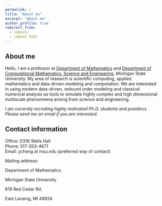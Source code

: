 ```yaml
---
permalink: /
title: "About me"
excerpt: "About me"
author_profile: true
redirect_from: 
  - /about/
  - /about.html
---
```


## About me

Hello, I am a professor at [Department of Mathematics](https://math.msu.edu/) and [Department of Computational Mathematics, Science and Engineering](https://cmse.msu.edu/), Michigan State University. My area of research is scientific computing, applied mathematics and data-driven modeling and computation. We are interested in using modern data-driven, reduced order modeling and classical numerical analysis as tools to simulate highly complex and high dimensional multiscale phenonmena arising from science and engineering.

*I am currently recruiting highly motivated Ph.D. students and postdocs. Please send me an email if you are interested.*







## Contact information

Office: D316 Wells Hall  
Phone: 517-353-4671  
Email: ycheng at msu.edu (preferred way of contact)

Mailing address:

Department of Mathematics

Michigan State University

619 Red Cedar Rd.

East Lansing, MI 48824


